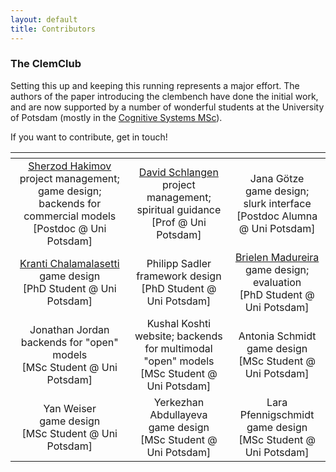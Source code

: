 ```yaml
---
layout: default
title: Contributors
---
```



### The ClemClub

Setting this up and keeping this running represents a major effort. The authors of the paper introducing the clembench have done the initial work, and are now supported by a number of wonderful students at the University of Potsdam (mostly in the [Cognitive Systems MSc](https://www.uni-potsdam.de/en/studium/what-to-study/master/masters-courses-from-a-to-z/cognitive-systems)).

If you want to contribute, get in touch!


<div class="contributors">
    <table>
        <thead>
            <tr style="text-align: center;">
                <th></th>
                <th></th>
                <th></th>
            </tr>
        </thead>
        <tbody>
            <tr style="text-align: center;">
                <td><a href="https://sherzod-hakimov.github.io/">Sherzod Hakimov</a><br>project management; game design; backends for commercial models<br>[Postdoc @ Uni Potsdam]</td>
                <td><a href="https://www.ling.uni-potsdam.de/~das/">David Schlangen</a><br>project management; spiritual guidance<br>[Prof @ Uni Potsdam]</td>
                <td>Jana Götze<br>game design; slurk interface<br>[Postdoc Alumna @ Uni Potsdam]</td>
            </tr>
            <tr style="text-align: center;">
                <td><a href="https://sodhinchu.github.io/">Kranti Chalamalasetti</a><br>game design<br>[PhD Student @ Uni Potsdam]</td>
                <td>Philipp Sadler<br>framework design<br>[PhD Student @ Uni Potsdam]</td>
                <td><a href="https://www.ling.uni-potsdam.de/~madureiralasota/">Brielen Madureira</a><br>game design; evaluation<br>[PhD Student @ Uni Potsdam]</td>
            </tr>
            <tr style="text-align: center;">
                <td>Jonathan Jordan<br>backends for "open" models<br>[MSc Student @ Uni Potsdam]</td>
                <td>Kushal Koshti<br>website; backends for multimodal "open" models<br>[MSc Student @ Uni Potsdam]</td>
                <td>Antonia Schmidt<br>game design<br>[MSc Student @ Uni Potsdam]</td>
            </tr>
            <tr style="text-align: center;">
                <td>Yan Weiser<br>game design<br>[MSc Student @ Uni Potsdam]</td>
                <td>Yerkezhan Abdullayeva<br>game design<br>[MSc Student @ Uni Potsdam]</td>
                <td>Lara Pfennigschmidt<br>game design<br>[MSc Student @ Uni Potsdam]</td>
            </tr>
        </tbody>
    </table>
</div>



















